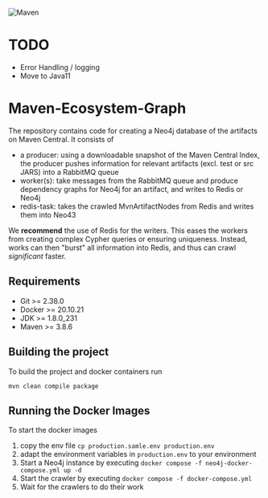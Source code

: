 ![Maven](https://github.com/anddann/mvn-ecosystem-graph/actions/workflows/maven.yml/badge.svg)

# TODO
- Error Handling / logging
- Move to Java11

# Maven-Ecosystem-Graph
The repository contains code for creating a Neo4j database of the artifacts on Maven Central. It consists of

* a producer: using a downloadable snapshot of the Maven Central Index, the producer pushes information for relevant
  artifacts (excl. test or src JARS) into a RabbitMQ queue
* worker(s): take messages from the RabbitMQ queue and produce dependency graphs for Neo4j for an artifact, and writes
  to Redis or Neo4j
* redis-task: takes the crawled MvnArtifactNodes from Redis and writes them into Neo43

We **recommend** the use of Redis for the writers. This eases the workers from creating complex Cypher queries or
ensuring uniqueness. Instead, works can then "burst" all information into Redis, and thus can crawl *significant*
faster.

## Requirements
* Git >= 2.38.0
* Docker >= 20.10.21
* JDK >= 1.8.0_231
* Maven >= 3.8.6

## Building the project
To build the project and docker containers run

```
mvn clean compile package
```

## Running the Docker Images
To start the docker images
1. copy the env file `cp production.samle.env production.env`
2. adapt the environment variables in `production.env` to your environment
3. Start a Neo4j instance by executing `docker compose -f neo4j-docker-compose.yml up -d`
4. Start the crawler by executing `docker compose -f docker-compose.yml`
5. Wait for the crawlers to do their work